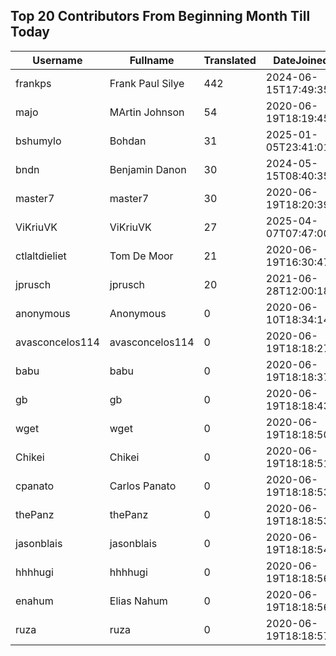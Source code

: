 ## Top 20 Contributors From Beginning Month Till Today ##
|Username|Fullname|Translated|DateJoined|Language|
|--------|--------|----------|----------|-------|
|frankps|Frank Paul Silye|442|2024-06-15T17:49:35.|nb_NO|
|majo|MArtin Johnson|54|2020-06-19T18:19:45Z|sv|
|bshumylo|Bohdan|31|2025-01-05T23:41:01.|uk|
|bndn|Benjamin Danon|30|2024-05-15T08:40:35.|fr|
|master7|master7|30|2020-06-19T18:20:39.|pl|
|ViKriuVK|ViKriuVK|27|2025-04-07T07:47:00.|lt|
|ctlaltdieliet|Tom De Moor|21|2020-06-19T16:30:47Z|nl|
|jprusch|jprusch|20|2021-06-28T12:00:18.|de|
|anonymous|Anonymous|0|2020-06-10T18:34:14.||
|avasconcelos114|avasconcelos114|0|2020-06-19T18:18:27Z||
|babu|babu|0|2020-06-19T18:18:37.||
|gb|gb|0|2020-06-19T18:18:43.||
|wget|wget|0|2020-06-19T18:18:50Z|ro|
|Chikei|Chikei|0|2020-06-19T18:18:51Z|zh_Hant|
|cpanato|Carlos Panato|0|2020-06-19T18:18:53Z||
|thePanz|thePanz|0|2020-06-19T18:18:53Z||
|jasonblais|jasonblais|0|2020-06-19T18:18:54Z||
|hhhhugi|hhhhugi|0|2020-06-19T18:18:56.||
|enahum|Elias  Nahum|0|2020-06-19T18:18:56Z|es|
|ruza|ruza|0|2020-06-19T18:18:57.||
